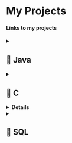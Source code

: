 # My Projects
<h4>Links to my projects</h4>

<details>
  <summary><h2><strong>📂 Java</summary>
  <ul>
     <li><a href="https://github.com/s1k20/BlackBox">BlackBox+</a></li>
    <li><a href="https://github.com/s1k20/Data-Structures">Data-Structures</a></li>
    <li><a href="https://github.com/s1k20/Wordle-Solver/tree/main">Wordle Solver</a></li>
   
  </ul>
</details>



<details>
  <summary><h2><strong>📂 C</summary>
  <ul>
    <li><a href="https://github.com/s1k20/Kanban-Board">Kanban Board</a></li>
    <li><a href="https://github.com/s1k20/Gantt-Chart">Gantt Chart</a></li>
    <li><a href="https://github.com/s1k20/Music-Player">Music Player</a></li>
    <li><a href="https://github.com/s1k20/Lottery-Game">Lottery Simulator</li>
    <li><a href="https://github.com/s1k20/HealthCalculator">BMI Calculator</li>
  </ul>
</details>

<details>
  <summary><h2><strong>📂 HTML/CSS/JavaScript/PHP</summary>
  <ul>
    <li><a href="https://github.com/s1k20/Rome-Travel-Website">Rome Travel Guide</a></li>
  </ul>
</details>

<details>
  <summary><h2><strong>📂 SQL</summary>
  <ul>
    <li><a href="https://github.com/s1k20/Hospital-Database">Rome Travel Guide</a></li>
  </ul>
</details>


